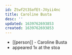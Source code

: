 ```yaml
---
id: Ztwf2t3SofEt-JVyii4nc
title: Caroline Busta
desc: ''
updated: 1639762693853
created: 1639762693853
---
```



- [[person]] - Caroline Busta
- appeared 1x at the stoa
